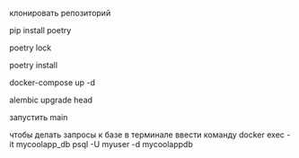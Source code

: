 клонировать репозиторий

pip install poetry

poetry lock

poetry install

docker-compose up -d

alembic upgrade head

запустить main

чтобы делать запросы к базе в терминале ввести команду docker exec -it mycoolapp_db psql -U myuser -d mycoolappdb
